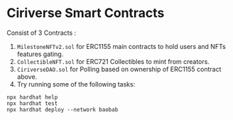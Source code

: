 # Ciriverse Smart Contracts

Consist of 3 Contracts :

1. `MilestoneNFTv2.sol` for ERC1155 main contracts to hold users and NFTs features gating.
2. `CollectibleNFT.sol` for ERC721 Collectibles to mint from creators.
3. `CiriverseDAO.sol` for Polling based on ownership of ERC1155 contract above.
4. Try running some of the following tasks:

```shell
npx hardhat help
npx hardhat test
npx hardhat deploy --network baobab
```
